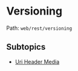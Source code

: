 # Versioning

Path: `web/rest/versioning`

## Subtopics
- [Uri Header Media](./uri_header_media/README.md)
